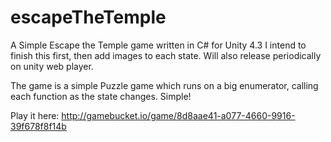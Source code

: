 # escapeTheTemple
A Simple Escape the Temple game written in C# for Unity 4.3
I intend to finish this first, then add images to each state.
Will also release periodically on unity web player.

The game is a simple Puzzle game which runs on a big enumerator, calling each function as the state changes. Simple! 

Play it here: http://gamebucket.io/game/8d8aae41-a077-4660-9916-39f678f8f14b
